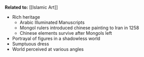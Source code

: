 **Related to:** [[Islamic Art]]
- Rich heritage
	- Arabic Illuminated Manuscripts
	- Mongol rulers introduced chinese painting to Iran in 1258
	- Chinese elements survive after Mongols left
- Portrayal of figures in a shadowless world
- Sumptuous dress
- World perceived at various angles
